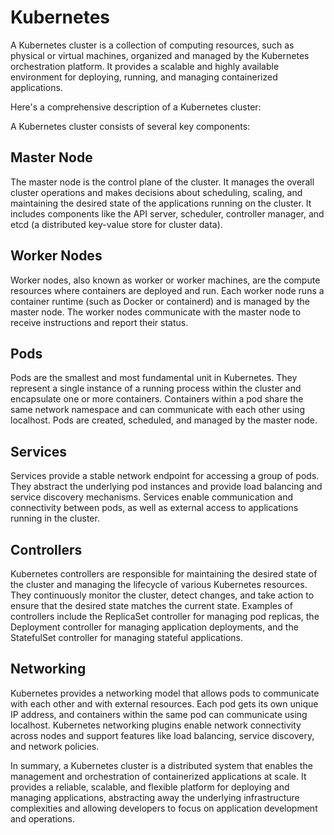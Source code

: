 # Kubernetes
A Kubernetes cluster is a collection of computing resources, such as physical or virtual machines, organized and managed by the Kubernetes orchestration platform. It provides a scalable and highly available environment for deploying, running, and managing containerized applications.

Here's a comprehensive description of a Kubernetes cluster:

A Kubernetes cluster consists of several key components:

## Master Node
The master node is the control plane of the cluster. It manages the overall cluster operations and makes decisions about scheduling, scaling, and maintaining the desired state of the applications running on the cluster. It includes components like the API server, scheduler, controller manager, and etcd (a distributed key-value store for cluster data).

## Worker Nodes
Worker nodes, also known as worker or worker machines, are the compute resources where containers are deployed and run. Each worker node runs a container runtime (such as Docker or containerd) and is managed by the master node. The worker nodes communicate with the master node to receive instructions and report their status.

## Pods
Pods are the smallest and most fundamental unit in Kubernetes. They represent a single instance of a running process within the cluster and encapsulate one or more containers. Containers within a pod share the same network namespace and can communicate with each other using localhost. Pods are created, scheduled, and managed by the master node.

## Services
Services provide a stable network endpoint for accessing a group of pods. They abstract the underlying pod instances and provide load balancing and service discovery mechanisms. Services enable communication and connectivity between pods, as well as external access to applications running in the cluster.

## Controllers
Kubernetes controllers are responsible for maintaining the desired state of the cluster and managing the lifecycle of various Kubernetes resources. They continuously monitor the cluster, detect changes, and take action to ensure that the desired state matches the current state. Examples of controllers include the ReplicaSet controller for managing pod replicas, the Deployment controller for managing application deployments, and the StatefulSet controller for managing stateful applications.

## Networking
Kubernetes provides a networking model that allows pods to communicate with each other and with external resources. Each pod gets its own unique IP address, and containers within the same pod can communicate using localhost. Kubernetes networking plugins enable network connectivity across nodes and support features like load balancing, service discovery, and network policies.

In summary, a Kubernetes cluster is a distributed system that enables the management and orchestration of containerized applications at scale. It provides a reliable, scalable, and flexible platform for deploying and managing applications, abstracting away the underlying infrastructure complexities and allowing developers to focus on application development and operations.